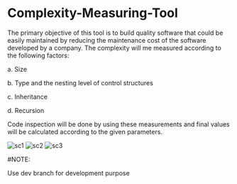 # Complexity-Measuring-Tool

The primary objective of this tool is to build quality software that could be easily maintained by reducing the maintenance cost of the software developed by a company. The complexity will me measured according to the following factors:

a. Size

b. Type and the nesting level of control structures

c. Inheritance

d. Recursion

Code inspection will be done by using these measurements and final values will be calculated according to the given parameters.

![sc1](https://github.com/asirihewage/Complexity-Measuring-Tool/blob/master/screenshots/screenshot01.png)
![sc2](https://github.com/asirihewage/Complexity-Measuring-Tool/blob/dev/screenshots/screenshot02.png)
![sc3](https://github.com/asirihewage/Complexity-Measuring-Tool/blob/dev/screenshots/screenshot03.png)

#NOTE:

Use dev branch for development purpose
